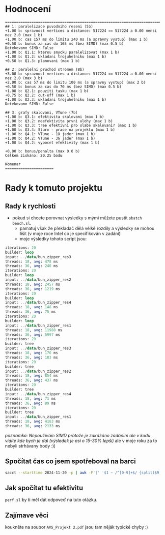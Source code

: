 # Hodnocení 

```text
================================================================================
## 1: paralelizace puvodniho reseni (5b)
+1.00 b: spravnost vertices a distance: 517224 == 517224 a 0.00 mensi nez 2.0 (max 1 b)
+1.00 b: cas 157 ms do limitu 240 ms (a spravny vystup) (max 1 b)
+0.50 b: bonus za cas do 165 ms (bez SIMD) (max 0.5 b)
Detekovano SIMD: False
+1.00 b: Q1.1: kterou smycku paralelizovat (max 1 b)
+1.00 b: Q1.2: ukladani trojuhelniku (max 1 b)
+0.50 b: Q1.3: planovani (max 1 b)

## 2: paralelni pruchod stromem (8b)
+3.00 b: spravnost vertices a distance: 517224 == 517224 a 0.00 mensi nez 2.0 (max 3 b)
+2.00 b: cas 57 ms do limitu 100 ms (a spravny vystup) (max 2 b)
+0.50 b: bonus za cas do 70 ms (bez SIMD) (max 0.5 b)
+1.00 b: Q2.1: pouziti tasku (max 1 b)
+0.75 b: Q2.2: cut-off (max 1 b)
+1.00 b: Q2.3: ukladani trojuhelniku (max 1 b)
Detekovano SIMD: False

## 3: grafy skalovani, VTune (7b)
+1.00 b: Q3.1: efektivita skalovani (max 1 b)
+1.00 b: Q3.2: neefektivita prvni ulohy (max 1 b)
+1.00 b: Q3.3: tree efektivni pro slabe skalovani? (max 1 b)
+1.00 b: Q3.4: Slurm - prace na projektu (max 1 b)
+1.00 b: Q4.1: VTune - 18 jader (max 1 b)
+1.00 b: Q4.2: VTune - 36 jader (max 1 b)
+1.00 b: Q4.2: vypocet efektivity (max 1 b)

+0.00 b: bonus/penalta (max 0.0 b)
Celkem ziskano: 20.25 bodu

Komenar
======================
```

# Rady k tomuto projektu
## Rady k rychlosti
- pokud si chcete porovnat výsledky s mými můžete pustit `sbatch bench.sl`.
  - pamatuj však že překladač dělá vělké rozdíly a výsledky se mohou lišit (v moje roce Intel co je specifikován v zadání)
  - moje výsledky tohoto script jsou:
```sql
iterations: 20
builder: loop
input: ../data/bun_zipper_res3
threads: 18, avg: 478 ms
threads: 36, avg: 240 ms
iterations: 20
builder: loop
input: ../data/bun_zipper_res2
threads: 18, avg: 2457 ms
threads: 36, avg: 1219 ms
iterations: 20
builder: loop
input: ../data/bun_zipper_res4
threads: 18, avg: 148 ms
threads: 36, avg: 75 ms
iterations: 20
builder: loop
input: ../data/bun_zipper_res1
threads: 18, avg: 11988 ms
threads: 36, avg: 5997 ms
iterations: 20
builder: tree
input: ../data/bun_zipper_res3
threads: 18, avg: 170 ms
threads: 36, avg: 103 ms
iterations: 20
builder: tree
input: ../data/bun_zipper_res2
threads: 18, avg: 854 ms
threads: 36, avg: 437 ms
iterations: 20
builder: tree
input: ../data/bun_zipper_res4
threads: 18, avg: 71 ms
threads: 36, avg: 89 ms
iterations: 20
builder: tree
input: ../data/bun_zipper_res1
threads: 18, avg: 4183 ms
threads: 36, avg: 2133 ms
  ```
*poznamka: Nepoužívám SIMD protože je zakázáno zadáním ale v kodu vidíte kde bych je dal (výsledek je asi o 15-30% lepší)* ale v moje roku za to nebyli strhávany body :))

## Spočítat čas co jsem spotřeboval na barci
```bash
sacct --starttime 2024-11-20 -p | awk -F'|' '$1 ~ /^[0-9]+$/ {split($9, t, ":"); total += t[1]*3600 + t[2]*60 + t[3]; count++} END {printf "Celkem čas: %02d:%02d:%02d\nCelkem řádků: %d\n", total/3600, (total%3600)/60, total%60, count}'
```

## Jak spočítat tu efektivitu
`perf.sl` by ti měl dát odpoveď na tuto otázku.

## Zajímave věci

koukněte na soubor `AVS_Projekt 2.pdf` jsou tam něják typické chyby :)


